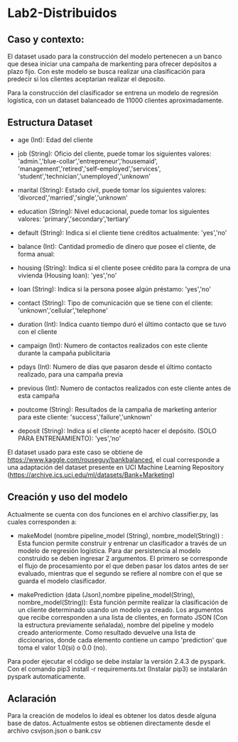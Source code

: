 # Lab2-Distribuidos

## Caso y contexto:
El dataset usado para la construcción del modelo pertenecen a un banco que desea iniciar una campaña de markenting
para ofrecer depósitos a plazo fijo. Con este modelo se busca realizar una clasificación para predecir si los clientes
aceptarían realizar el deposito.

Para la construcción del clasificador se entrena un modelo de regresión logística, con un dataset balanceado
de 11000 clientes aproximadamente.

## Estructura Dataset

 - age (Int): Edad del cliente
 - job (String): Oficio del cliente, puede tomar los siguientes valores: 
    'admin.','blue-collar','entrepreneur','housemaid',
    'management','retired','self-employed','services',
    'student','technician','unemployed','unknown'
    
 - marital (String): Estado civil, puede tomar los siguientes valores:
     'divorced','married','single','unknown'
 - education (String): Nivel educacional, puede tomar los siguientes valores:
      'primary','secondary','tertiary'
 - default (String): Indica si el cliente tiene créditos actualmente:
      'yes','no'
 - balance (Int): Cantidad promedio de dinero que posee el cliente, de forma anual:
 - housing (String): Indica si el cliente posee crédito para la compra de una vivienda (Housing loan):
      'yes','no'
 - loan (String): Indica si la persona posee algún préstamo:
      'yes','no'
 - contact (String): Tipo de comunicación que se tiene con el cliente:
      'unknown','cellular','telephone'
 - duration (Int): Indica cuanto tiempo duró el último contacto que se tuvo con el cliente
 - campaign (Int): Numero de contactos realizados con este cliente durante la campaña publicitaria
 - pdays (Int): Numero de días que pasaron desde el último contacto realizado, para una campaña previa
 - previous (Int): Numero de contactos realizados con este cliente antes de esta campaña
 - poutcome (String): Resultados de la campaña de marketing anterior para este cliente:
      'success','failure','unknown'
 - deposit (String): Indica si el cliente aceptó hacer el depósito. (SOLO PARA ENTRENAMIENTO):
      'yes','no'
   
El dataset usado para este caso se obtiene de https://www.kaggle.com/rouseguy/bankbalanced, el cual corresponde
a una adaptación del dataset presente en UCI Machine Learning Repository (https://archive.ics.uci.edu/ml/datasets/Bank+Marketing)

## Creación y uso del modelo

Actualmente se cuenta con dos funciones en el archivo classifier.py, las cuales corresponden a:

  - makeModel (nombre pipeline_model (String), nombre_model(String)) : Esta funcion permite construir y entrenar un 
clasificador a través de un modelo de regresión logística. Para dar persistencia al modelo construido se deben ingresar 2 argumentos. El primero se corresponde el flujo de procesamiento por el que deben pasar los datos antes de ser evaluado, mientras que el segundo se refiere al nombre con el que se guarda el modelo clasificador.
 
  - makePrediction (data (Json),nombre pipeline_model(String), nombre_model(String)): Esta función permite realizar
la clasificación de un cliente determinado usando un modelo ya creado. Los argumentos que recibe corresponden a una           lista de clientes, en formato JSON (Con la estructura previamente señalada), nombre del pipeline y modelo creado anteriormente. Como resultado devuelve una lista de diccionarios, donde cada elemento contiene un campo 'prediction' que toma el valor 1.0(si) o 0.0 (no).
  
  

Para poder ejecutar el código se debe instalar la versión 2.4.3 de pyspark. Con el comando
pip3 install -r requirements.txt (Instalar pip3) se instalarán pyspark automaticamente.

## Aclaración
Para la creación de modelos lo ideal es obtener los datos desde alguna base de datos. Actualmente estos se obtienen
directamente desde el archivo csvjson.json o bank.csv


